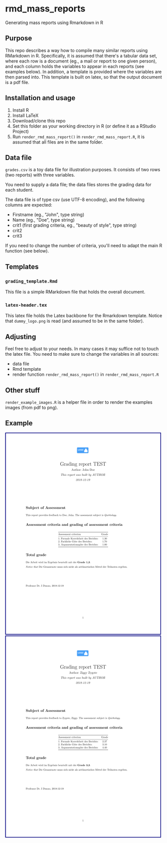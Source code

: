 # rmd_mass_reports
Generating mass reports using Rmarkdown in R



## Purpose
This repo describes a way how to compile many similar reports using RMarkdown in R. 
Specifically, it is assumed that there's a tabular data set, where each row is a document 
(eg., a mail or report to one given person), 
and each column holds the variables to appear in each reports (see examples below).
In addition, a template is provided where the variables are then parsed into. 
This template is built on latex, so that the output document is a pdf file.


## Installation and usage

1. Install R
2. Install LaTeX
3. Download/clone this repo
4. Set this folder as your working directory in R (or define it as a RStudio Project)
5. Run `render_rmd_mass_report()` in `render_rmd_mass_report.R`, it is assumed that all files are in the same folder.





## Data file

`grades.csv` is a toy data file for illustration purposes. It consists of two rows (two reports) with three variables.

You need to supply a data file; the data files stores the grading data for each student.

The data file is of type csv (use UTF-8 encoding), and the following columns are expected:

- Firstname (eg., "John", type string)
- Name (eg., "Doe", type string)
- crit1 (first grading criteria, eg., "beauty of style", type string)
- crit2
- crit3

If you need to change the number of criteria, you'll need to adapt the main R function (see below).






## Templates


### `grading_template.Rmd`

This file is a simple RMarkdown file that holds the overall document. 


### `latex-header.tex`

This latex file holds the Latex backbone for the Rmarkdown template. Notice that `dummy_logo.png` is read (and assumed to be in the same folder).


## Adjusting


Feel free to adjust to your needs. In many cases it may suffice not to touch the latex file. You need to make sure to change the variables in all sources:

- data file
- Rmd template
- render function `render_rmd_mass_report()` in `render_rmd_mass_report.R`


## Other stuff

`render_example_images.R` is a helper file in order to render the examples images (from pdf to png).



## Example


![](Grading_report_for_John_Doe_asof_2018-12-19.pdf.png) ![](Grading_report_for_Ziggy_Zygote_asof_2018-12-19.pdf.png) 

